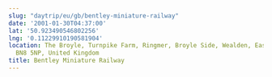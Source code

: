 ```yaml
---
slug: "daytrip/eu/gb/bentley-miniature-railway"
date: '2001-01-30T04:37:00'
lat: '50.923490546802256'
lng: '0.11229910190581904'
location: The Broyle, Turnpike Farm, Ringmer, Broyle Side, Wealden, East Sussex, England,
  BN8 5NP, United Kingdom
title: Bentley Miniature Railway
---
```



